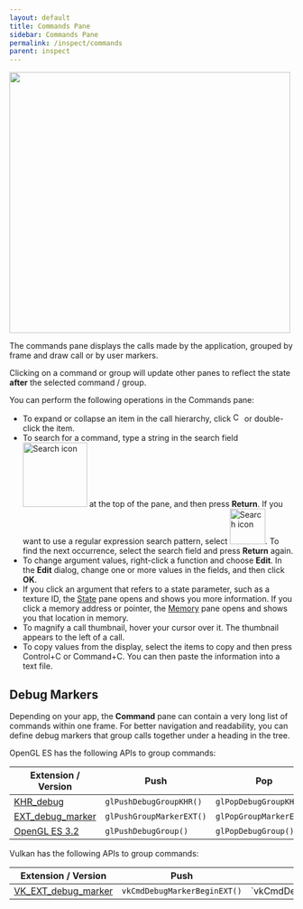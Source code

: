 ```yaml
---
layout: default
title: Commands Pane
sidebar: Commands Pane
permalink: /inspect/commands
parent: inspect
---
```


<img src="../images/commands-pane.png" width="498px" height="462px"/>

The commands pane displays the calls made by the application, grouped by frame and draw call or by user markers.

Clicking on a command or group will update other panes to reflect the state **after** the selected command / group.

You can perform the following operations in the Commands pane:

* To expand or collapse an item in the call hierarchy, click <img alt="Collapsed icon" src="../images/tree-expand.png" width="16px"/> or double-click the item.
* To search for a command, type a string in the search field <img alt="Search icon" src="../images/search.png" width="114px"/> at the top of the pane, and then press **Return**. If you want to use a regular expression search pattern, select <img alt="Search icon" src="../images/regex.png" width="63px" alt="Regex"/>. To find the next occurrence, select the search field and press **Return** again.
* To change argument values, right-click a function and choose **Edit**. In the **Edit** dialog, change one or more values in the fields, and then click **OK**.
* If you click an argument that refers to a state parameter, such as a texture ID, the [State](state-pane) pane opens and shows you more information. If you click a memory address or pointer, the [Memory](memory-pane) pane opens and shows you that location in memory.
* To magnify a call thumbnail, hover your cursor over it. The thumbnail appears to the left of a call.
* To copy values from the display, select the items to copy and then press Control+C or Command+C. You can then paste the information into a text file.

## Debug Markers

Depending on your app, the **Command** pane can contain a very long list of commands within one frame.
For better navigation and readability, you can define debug markers that group calls together under a heading in the tree.

OpenGL ES has the following APIs to group commands:

Extension / Version                  | Push                     | Pop
------------------------------------ | ------------------------ | -----------------------
[KHR_debug][KHR_debug]               | `glPushDebugGroupKHR()`  | `glPopDebugGroupKHR()`
[EXT_debug_marker][EXT_debug_marker] | `glPushGroupMarkerEXT()` | `glPopGroupMarkerEXT()`
[OpenGL ES 3.2][glPopDebugGroup]     | `glPushDebugGroup()`     | `glPopDebugGroup()`

Vulkan has the following APIs to group commands:

Extension / Version                        | Push                          | Pop
------------------------------------------ | ----------------------------- | -----------------------
[VK_EXT_debug_marker][VK_EXT_debug_marker] | `vkCmdDebugMarkerBeginEXT()`  | `vkCmdDebugMarkerEndEXT()``


[KHR_debug]:        https://www.khronos.org/registry/gles/extensions/KHR/KHR_debug.txt
[EXT_debug_marker]: https://www.khronos.org/registry/gles/extensions/EXT/EXT_debug_marker.txt
[glPopDebugGroup]:  https://www.khronos.org/opengles/sdk/docs/man32/html/glPopDebugGroup.xhtml
[VK_EXT_debug_marker]: https://github.com/KhronosGroup/Vulkan-Docs/blob/1.0/doc/specs/vulkan/chapters/VK_EXT_debug_marker.txt
